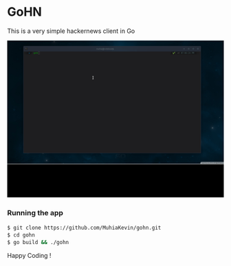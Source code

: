 #  GoHN

This is a very simple hackernews client in Go

![alt test](gohndemo.gif)

### Running the app

```sh
$ git clone https://github.com/MuhiaKevin/gohn.git
$ cd gohn
$ go build && ./gohn 
```



Happy Coding !
